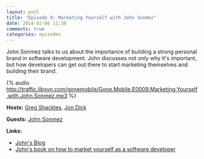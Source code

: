 ```yaml
---
layout: post
title: "Episode 9: Marketing Yourself with John Sonmez"
date: 2014-02-06 11:30
comments: true
categories: episodes
---
```


John Sonmez talks to us about the importance of building a strong personal brand in software development. John discusses not only why it's important, but how developers can get out there to start marketing themselves and building their brand.

<!-- more -->

{% audio http://traffic.libsyn.com/gonemobile/Gone.Mobile.E0009.Marketing.Yourself.with.John.Sonmez.mp3 %}

**Hosts:** [Greg Shackles](http://twitter.com/gshackles), [Jon Dick](http://twitter.com/redth)

**Guests:** [John Sonmez](https://twitter.com/jsonmez)

**Links:** 

- [John's Blog](http://simpleprogrammer.com/)
- [John's book on how to market yourself as a software developer](http://simpleprogrammer.com/howtomarketyourself)
